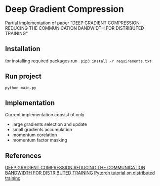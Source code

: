 # Deep Gradient Compression
Partial implementation of paper "DEEP GRADIENT COMPRESSION: REDUCING THE COMMUNICATION BANDWIDTH FOR DISTRIBUTED TRAINING"

## Installation
for installing required packages run
` pip3 install -r requirements.txt`

## Run project
`python main.py`

## Implementation
Current implementation consist of only
* large gradients selection and update
* small gradients accumulation
* momentum corelation
* momentum factor masking


## References
[DEEP GRADIENT COMPRESSION:REDUCING THE COMMUNICATION BANDWIDTH FOR DISTRIBUTED TRAINING](https://arxiv.org/pdf/1712.01887.pdf)
[Pytorch tutorial on distributed training](https://pytorch.org/tutorials/intermediate/dist_tuto.html)

